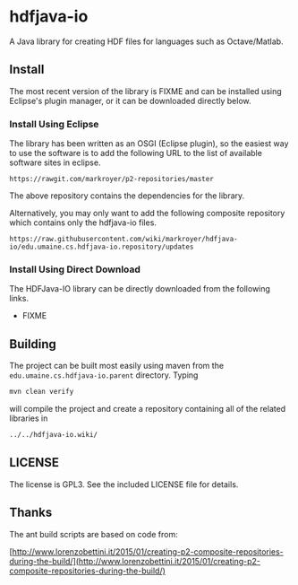# hdfjava-io

A Java library for creating HDF files for languages such as
Octave/Matlab.


## Install

The most recent version of the library is FIXME and can be installed
using Eclipse's plugin manager, or it can be downloaded directly
below.

### Install Using Eclipse

The library has been written as an OSGI (Eclipse plugin), so the
easiest way to use the software is to add the following URL to the
list of available software sites in eclipse.

```
https://rawgit.com/markroyer/p2-repositories/master
```

The above repository contains the dependencies for the library.

Alternatively, you may only want to add the following composite
repository which contains only the hdfjava-io files.

```
https://raw.githubusercontent.com/wiki/markroyer/hdfjava-io/edu.umaine.cs.hdfjava-io.repository/updates
```

### Install Using Direct Download

The HDFJava-IO library can be directly downloaded from the following links.

* FIXME


## Building

The project can be built most easily using maven from the
`edu.umaine.cs.hdfjava-io.parent` directory. Typing

```bash
mvn clean verify
```

will compile the project and create a repository containing all of the
related libraries in

```bash
../../hdfjava-io.wiki/
```

## LICENSE

The license is GPL3.  See the included LICENSE file for details.

## Thanks

The ant build scripts are based on code from:

[http://www.lorenzobettini.it/2015/01/creating-p2-composite-repositories-during-the-build/](http://www.lorenzobettini.it/2015/01/creating-p2-composite-repositories-during-the-build/)

<!--  LocalWords:  hdfjava io HDF Matlab OSGI mvn HDFJava
 -->
